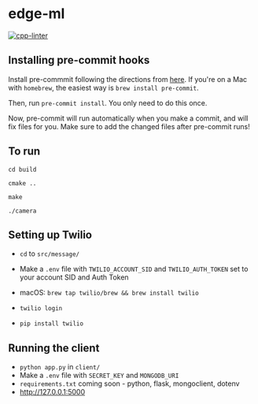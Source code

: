 # edge-ml

[![cpp-linter](https://github.com/cpp-linter/cpp-linter-action/actions/workflows/cpp-linter.yml/badge.svg)](https://github.com/cpp-linter/cpp-linter-action/actions/workflows/cpp-linter.yml)

## Installing pre-commit hooks

Install pre-commmit following the directions from [here](https://pre-commit.com/#install). If you're on a Mac with `homebrew`, the easiest way is `brew install pre-commit`.

Then, run `pre-commit install`. You only need to do this once.

Now, pre-commit will run automatically when you make a commit, and will fix files for you. Make sure to add the changed files after pre-commit runs!

## To run

`cd build`

`cmake ..`

`make`

`./camera`

## Setting up Twilio

- `cd` to `src/message/`

- Make a `.env` file with `TWILIO_ACCOUNT_SID` and `TWILIO_AUTH_TOKEN` set to your account SID and Auth Token

- macOS: `brew tap twilio/brew && brew install twilio`

- `twilio login`

- `pip install twilio`

## Running the client 

- `python app.py` in `client/`
- Make a `.env` file with `SECRET_KEY` and `MONGODB_URI`
- `requirements.txt` coming soon - python, flask, mongoclient, dotenv
- http://127.0.0.1:5000
